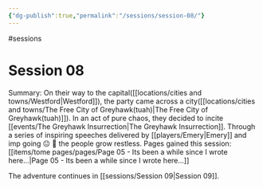 ```yaml
---
{"dg-publish":true,"permalink":"/sessions/session-08/"}
---
```


#sessions
# Session 08

Summary: On their way to the capital([[locations/cities and towns/Westford\|Westford]]), the party came across a city([[locations/cities and towns/The Free City of Greyhawk(tuah)\|The Free City of Greyhawk(tuah)]]). In an act of pure chaos, they decided to incite [[events/The Greyhawk Insurrection\|The Greyhawk Insurrection]]. 
Through a series of inspiring speeches delivered by [[players/Emery\|Emery]] and imp going 😐 🫥 the people grow restless.
Pages gained this session: [[items/tome pages/pages/Page 05 - Its been a while since I wrote here...\|Page 05 - Its been a while since I wrote here...]]

The adventure continues in [[sessions/Session 09\|Session 09]].